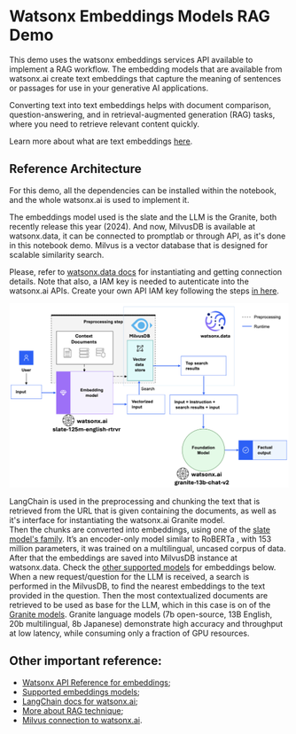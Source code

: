 # Watsonx Embeddings Models RAG Demo

This demo uses the watsonx embeddings services API available to implement a RAG workflow. The embedding models that are available from watsonx.ai create text embeddings that capture the meaning of sentences or passages for use in your generative AI applications.

Converting text into text embeddings helps with document comparison, question-answering, and in retrieval-augmented generation (RAG) tasks, where you need to retrieve relevant content quickly.

Learn more about what are text embeddings [here](https://dataplatform.cloud.ibm.com/docs/content/wsj/analyze-data/fm-embed-overview.html?context=wx&audience=wdp#what-are-text-embeddings).

## Reference Architecture

For this demo, all the dependencies can be installed within the notebook, and the whole watsonx.ai is used to implement it.

The embeddings model used is the slate and the LLM is the Granite, both recently release this year (2024). And now, MilvusDB is available at watsonx.data, it can be connected to promptlab or through API, as it's done in this notebook demo. Milvus is a vector database that is designed for scalable similarity search.

Please, refer to [watsonx.data docs](https://cloud.ibm.com/docs/watsonxdata?topic=watsonxdata-getting-started) for instantiating and getting connection details. Note that also, a IAM key is needed to autenticate into the watsonx.ai APIs. Create your own API IAM key following the steps [in here](https://cloud.ibm.com/docs/account?topic=account-userapikey&interface=ui#userapikey).

![wx.ai stack RAG demo](./assets/wx.ai-stack-rag-demo.png "RAG wx.ai Diagram")

LangChain is used in the preprocessing and chunking the text that is retrieved from the URL that is given containing the documents, as well as it's interface for instantiating the watsonx.ai Granite model. 
</br>
Then the chunks are converted into embeddings, using one of the [slate model's family](https://medium.com/@alex.lang/fair-is-fast-and-fast-is-fair-ibm-slate-foundation-models-for-nlp-3508412a4b04). It’s an encoder-only model similar to RoBERTa , with 153 million parameters, it was trained on a multilingual, uncased corpus of data. After that the embeddings are saved into MilvusDB instance at watsonx.data. Check the [other supported models](README.md#other-important-reference) for embeddings below.
</br>
When a new request/question for the LLM is received, a search is performed in the MilvusDB, to find the nearest embeddings to the text provided in the question. Then the most contextualized documents are retrieved to be used as base for the LLM, which in this case is on of the [Granite models](https://www.ibm.com/granite). Granite language models (7b open-source, 13B English, 20b multilingual, 8b Japanese) demonstrate high accuracy and throughput at low latency, while consuming only a fraction of GPU resources.

## Other important reference:

- [Watsonx API Reference for embeddings](https://cloud.ibm.com/apidocs/watsonx-ai#text-embeddings);
- [Supported embeddings models](https://dataplatform.cloud.ibm.com/docs/content/wsj/analyze-data/fm-models-embed.html?context=wx&audience=wdp#ibm-provided);
- [LangChain docs for watsonx.ai](https://python.langchain.com/v0.2/docs/integrations/text_embedding/ibm_watsonx/);
- [More about RAG technique](https://dataplatform.cloud.ibm.com/docs/content/wsj/analyze-data/fm-rag.html?context=wx&audience=wdp);
- [Milvus connection to watsonx.ai](https://dataplatform.cloud.ibm.com/docs/content/wsj/analyze-data/fm-prompt-data-index.html?context=wx&audience=wdp#setup-milvus).